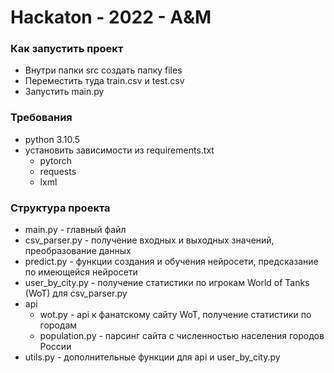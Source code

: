 # Hackaton - 2022 - A&M

### Как запустить проект

- Внутри папки src создать папку files
- Переместить туда train.csv и test.csv
- Запустить main.py

### Требования

- python 3.10.5
- установить зависимости из requirements.txt
  - pytorch
  - requests
  - lxml
  
### Структура проекта

- main.py - главный файл
- csv_parser.py - получение входных и выходных значений, преобразование данных
- predict.py - функции создания и обучения нейросети, предсказание по имеющейся нейросети
- user_by_city.py - получение статистики по игрокам World of Tanks (WoT) для csv_parser.py
- api
  - wot.py - api к фанатскому сайту WoT, получение статистики по городам
  - population.py - парсинг сайта с численностью населения городов России
- utils.py - дополнительные функции для api и user_by_city.py
